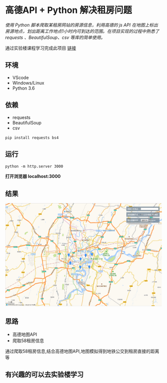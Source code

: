 # 高德API + Python 解决租房问题
*使用 Python 脚本爬取某租房网站的房源信息，利用高德的 js API 在地图上标出房源地点，划出距离工作地点1小时内可到达的范围。在项目实现的过程中熟悉了 requests 、BeautifulSoup、csv 等库的简单使用。*

通过实验楼课程学习完成此项目
[链接](https://www.shiyanlou.com/courses/599)


## 环境
- VScode
- Windows/Linux
- Python 3.6


## 依赖
- requests
- BeautifulSoup
- csv
```
pip install requests bs4
```

## 运行
```
python -m http.server 3000
```
**打开浏览器 localhost:3000**

## 结果
![效果图](img/1.png)

## 思路
- 高德地图API
- 爬取58租房信息

通过爬取58租房信息,结合高德地图API,地图模拟得到地铁公交到租房直接的距离等


## 有兴趣的可以去实验楼学习